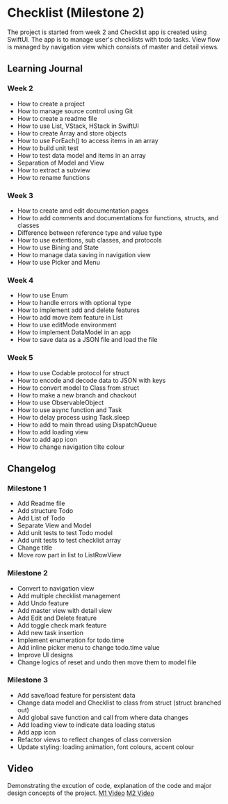 #  Checklist (Milestone 2)

The project is started from week 2 and Checklist app is created using SwiftUI. The app is to manage user's checklists with todo tasks. View flow is managed by navigation view which consists of master and detail views.

## Learning Journal

### Week 2 

- How to create a project
- How to manage source control using Git
- How to create a readme file
- How to use List, VStack, HStack in SwiftUI
- How to create Array and store objects
- How to use ForEach() to access items in an array
- How to build unit test
- How to test data model and items in an array
- Separation of Model and View
- How to extract a subview
- How to rename functions

### Week 3

- How to create amd edit documentation pages
- How to add comments and documentations for functions, structs, and classes
- Difference between reference type and value type
- How to use extentions, sub classes, and protocols
- How to use Bining and State
- How to manage data saving in navigation view
- How to use Picker and Menu

### Week 4

- How to use Enum
- How to handle errors with optional type
- How to implement add and delete features
- How to add move item feature in List
- How to use editMode environment
- How to implement DataModel in an app
- How to save data as a JSON file and load the file

### Week 5
- How to use Codable protocol for struct
- How to encode and decode data to JSON with keys
- How to convert model to Class from struct
- How to make a new branch and chackout
- How to use ObservableObject
- How to use async function and Task
- How to delay process using Task.sleep
- How to add to main thread using DispatchQueue
- How to add loading view
- How to add app icon
- How to change navigation tilte colour

## Changelog

### Milestone 1

- Add Readme file
- Add structure Todo
- Add List of Todo
- Separate View and Model
- Add unit tests to test Todo model
- Add unit tests to test checklist array
- Change title
- Move row part in list to ListRowView

### Milestone 2

- Convert to navigation view
- Add multiple checklist management
- Add Undo feature
- Add master view with detail view
- Add Edit and Delete feature
- Add toggle check mark feature
- Add new task insertion
- Implement enumeration for todo.time
- Add inline picker menu to change todo.time value
- Improve UI designs
- Change logics of reset and undo then move them to model file

### Milestone 3

- Add save/load feature for persistent data
- Change data model and Checklist to class from struct (struct branched out)
- Add global save function and call from where data changes
- Add loading view to indicate data loading status
- Add app icon
- Refactor views to reflect changes of class conversion
- Update styling: loading animation, font colours, accent colour

## Video

Demonstrating the excution of code, explanation of the code and major design concepts of the project.
[M1 Video](https://youtu.be/xyq9-Ha_6IE)
[M2 Video](https://youtu.be/cHB99h7lIHk)

